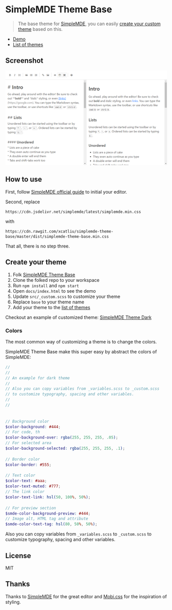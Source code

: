 # SimpleMDE Theme Base

> The base theme for [SimpleMDE](https://simplemde.com/), you can easily [create your custom theme](https://github.com/xcatliu/simplemde-theme-base#create-your-theme) based on this.

- [Demo](http://simplemde-theme-base.mazimd.com/)
- [List of themes](https://github.com/xcatliu/simplemde-theme-base/wiki/List-of-themes)

## Screenshot

![Screenshot of SimpleMDE Theme Base](docs/screenshot.png)

## How to use

First, follow [SimpleMDE official guide](https://github.com/NextStepWebs/simplemde-markdown-editor#install) to initial your editor.

Second, replace
```
https://cdn.jsdelivr.net/simplemde/latest/simplemde.min.css
```
with
```
https://cdn.rawgit.com/xcatliu/simplemde-theme-base/master/dist/simplemde-theme-base.min.css
```

That all, there is no step three.

## Create your theme

1. Folk [SimpleMDE Theme Base](https://github.com/xcatliu/simplemde-theme-base)
2. Clone the folked repo to your workspace
3. Run `npm install` and `npm start`
4. Open `docs/index.html` to see the demo
5. Update `src/_custom.scss` to customize your theme
6. Replace `base` to your theme name
7. Add your theme to the [list of themes](https://github.com/xcatliu/simplemde-theme-base/wiki/List-of-themes)

Checkout an example of customized theme: [SimpleMDE Theme Dark](https://github.com/xcatliu/simplemde-theme-dark)

### Colors

The most common way of customizing a theme is to change the colors.

SimpleMDE Theme Base make this super easy by abstract the colors of SimpleMDE:

```scss
//
//
// An example for dark theme
//
// Also you can copy variables from _variables.scss to _custom.scss
// to customize typography, spacing and other variables.
//
//


// Background color
$color-background: #444;
// For code, th
$color-background-over: rgba(255, 255, 255, .05);
// For selected area
$color-background-selected: rgba(255, 255, 255, .1);

// Border color
$color-border: #555;

// Text color
$color-text: #aaa;
$color-text-muted: #777;
// The link color
$color-text-link: hsl(50, 100%, 50%);

// For preview section
$smde-color-background-preview: #444;
// Image alt, HTML tag and attribute
$smde-color-text-tag: hsl(80, 50%, 50%);
```

Also you can copy variables from `_variables.scss` to `_custom.scss` to customize typography, spacing and other variables.

## License

MIT

## Thanks

Thanks to [SimpleMDE](https://github.com/NextStepWebs/simplemde-markdown-editor) for the great editor and [Mobi.css](https://github.com/NextStepWebs/simplemde-markdown-editor) for the inspiration of styling.

